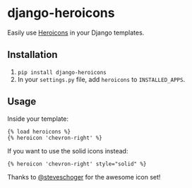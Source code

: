 # django-heroicons

Easily use [Heroicons](https://heroicons.dev/) in your Django templates.

## Installation

1. `pip install django-heroicons`
2. In your `settings.py` file, add `heroicons` to `INSTALLED_APPS`.

## Usage

Inside your template:

```
{% load heroicons %}
{% heroicon 'chevron-right' %}
```

If you want to use the solid icons instead:

```
{% heroicon 'chevron-right' style="solid" %}
```

Thanks to [@steveschoger](https://twitter.com/steveschoger) for the awesome icon set!

